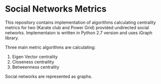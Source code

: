 # Social Networks Metrics

This repository contains implementation of algorithms calculating centrality metrics for two (Karate club and Power Grid) provided undirected social networks.
Implementaion is written in Python 2.7 version and uses iGraph library.

Three main metric algorithms are calculating:

1. Eigen Vector centrality
2. Closeness centraility
3. Betweenness centrality

Social networks are represented as graphs.
